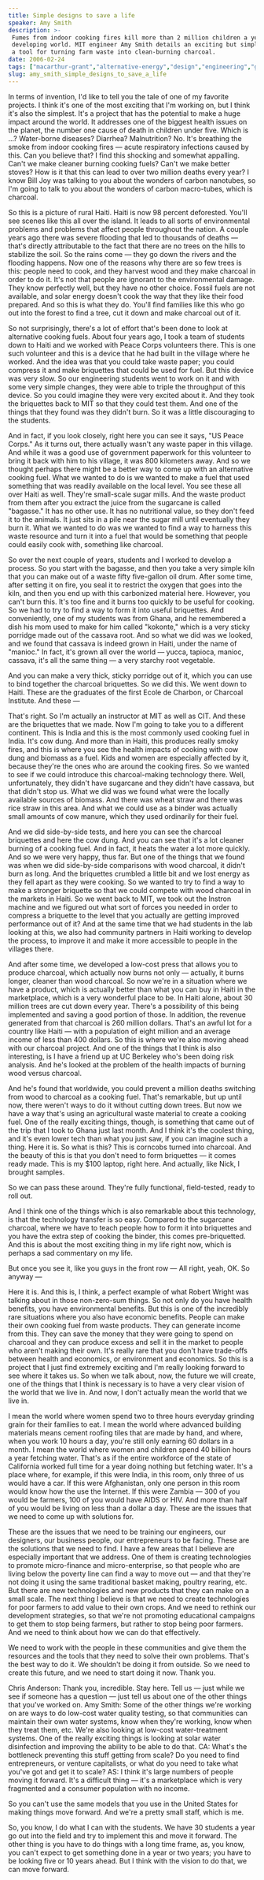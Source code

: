 ```yaml
---
title: Simple designs to save a life
speaker: Amy Smith
description: >-
 Fumes from indoor cooking fires kill more than 2 million children a year in the
 developing world. MIT engineer Amy Smith details an exciting but simple solution:
 a tool for turning farm waste into clean-burning charcoal.
date: 2006-02-24
tags: ["macarthur-grant","alternative-energy","design","engineering","global-issues","industrial-design","invention","simplicity"]
slug: amy_smith_simple_designs_to_save_a_life
---
```


In terms of invention, I'd like to tell you the tale of one of my favorite projects. I
think it's one of the most exciting that I'm working on, but I think it's also the
simplest. It's a project that has the potential to make a huge impact around the world. It
addresses one of the biggest health issues on the planet, the number one cause of death in
children under five. Which is ...? Water-borne diseases? Diarrhea? Malnutrition? No. It's
breathing the smoke from indoor cooking fires — acute respiratory infections caused by
this. Can you believe that? I find this shocking and somewhat appalling. Can't we make
cleaner burning cooking fuels? Can't we make better stoves? How is it that this can lead
to over two million deaths every year? I know Bill Joy was talking to you about the
wonders of carbon nanotubes, so I'm going to talk to you about the wonders of carbon
macro-tubes, which is charcoal.

So this is a picture of rural Haiti. Haiti is now 98 percent deforested. You'll see scenes
like this all over the island. It leads to all sorts of environmental problems and
problems that affect people throughout the nation. A couple years ago there was severe
flooding that led to thousands of deaths — that's directly attributable to the fact that
there are no trees on the hills to stabilize the soil. So the rains come — they go down
the rivers and the flooding happens. Now one of the reasons why there are so few trees is
this: people need to cook, and they harvest wood and they make charcoal in order to do it.
It's not that people are ignorant to the environmental damage. They know perfectly well,
but they have no other choice. Fossil fuels are not available, and solar energy doesn't
cook the way that they like their food prepared. And so this is what they do. You'll find
families like this who go out into the forest to find a tree, cut it down and make
charcoal out of it.

So not surprisingly, there's a lot of effort that's been done to look at alternative
cooking fuels. About four years ago, I took a team of students down to Haiti and we worked
with Peace Corps volunteers there. This is one such volunteer and this is a device that he
had built in the village where he worked. And the idea was that you could take waste
paper; you could compress it and make briquettes that could be used for fuel. But this
device was very slow. So our engineering students went to work on it and with some very
simple changes, they were able to triple the throughput of this device. So you could
imagine they were very excited about it. And they took the briquettes back to MIT so that
they could test them. And one of the things that they found was they didn't burn. So it
was a little discouraging to the students.

And in fact, if you look closely, right here you can see it says, "US Peace Corps." As it
turns out, there actually wasn't any waste paper in this village. And while it was a good
use of government paperwork for this volunteer to bring it back with him to his village,
it was 800 kilometers away. And so we thought perhaps there might be a better way to come
up with an alternative cooking fuel. What we wanted to do is we wanted to make a fuel that
used something that was readily available on the local level. You see these all over Haiti
as well. They're small-scale sugar mills. And the waste product from them after you
extract the juice from the sugarcane is called "bagasse." It has no other use. It has no
nutritional value, so they don't feed it to the animals. It just sits in a pile near the
sugar mill until eventually they burn it. What we wanted to do was we wanted to find a way
to harness this waste resource and turn it into a fuel that would be something that people
could easily cook with, something like charcoal.

So over the next couple of years, students and I worked to develop a process. So you start
with the bagasse, and then you take a very simple kiln that you can make out of a waste
fifty five-gallon oil drum. After some time, after setting it on fire, you seal it to
restrict the oxygen that goes into the kiln, and then you end up with this carbonized
material here. However, you can't burn this. It's too fine and it burns too quickly to be
useful for cooking. So we had to try to find a way to form it into useful briquettes. And
conveniently, one of my students was from Ghana, and he remembered a dish his mom used to
make for him called "kokonte," which is a very sticky porridge made out of the cassava
root. And so what we did was we looked, and we found that cassava is indeed grown in
Haiti, under the name of "manioc." In fact, it's grown all over the world — yucca,
tapioca, manioc, cassava, it's all the same thing — a very starchy root
vegetable.

And you can make a very thick, sticky porridge out of it, which you can use to bind
together the charcoal briquettes. So we did this. We went down to Haiti. These are the
graduates of the first Ecole de Charbon, or Charcoal Institute. And these
—

That's right. So I'm actually an instructor at MIT as well as CIT. And these are the
briquettes that we made. Now I'm going to take you to a different continent. This is India
and this is the most commonly used cooking fuel in India. It's cow dung. And more than in
Haiti, this produces really smoky fires, and this is where you see the health impacts of
cooking with cow dung and biomass as a fuel. Kids and women are especially affected by it,
because they're the ones who are around the cooking fires. So we wanted to see if we could
introduce this charcoal-making technology there. Well, unfortunately, they didn't have
sugarcane and they didn't have cassava, but that didn't stop us. What we did was we found
what were the locally available sources of biomass. And there was wheat straw and there
was rice straw in this area. And what we could use as a binder was actually small amounts
of cow manure, which they used ordinarily for their fuel.

And we did side-by-side tests, and here you can see the charcoal briquettes and here the
cow dung. And you can see that it's a lot cleaner burning of a cooking fuel. And in fact,
it heats the water a lot more quickly. And so we were very happy, thus far. But one of the
things that we found was when we did side-by-side comparisons with wood charcoal, it
didn't burn as long. And the briquettes crumbled a little bit and we lost energy as they
fell apart as they were cooking. So we wanted to try to find a way to make a stronger
briquette so that we could compete with wood charcoal in the markets in Haiti. So we went
back to MIT, we took out the Instron machine and we figured out what sort of forces you
needed in order to compress a briquette to the level that you actually are getting
improved performance out of it? And at the same time that we had students in the lab
looking at this, we also had community partners in Haiti working to develop the process,
to improve it and make it more accessible to people in the villages there.

And after some time, we developed a low-cost press that allows you to produce charcoal,
which actually now burns not only — actually, it burns longer, cleaner than wood
charcoal. So now we're in a situation where we have a product, which is actually better
than what you can buy in Haiti in the marketplace, which is a very wonderful place to be.
In Haiti alone, about 30 million trees are cut down every year. There's a possibility of
this being implemented and saving a good portion of those. In addition, the revenue
generated from that charcoal is 260 million dollars. That's an awful lot for a country
like Haiti — with a population of eight million and an average income of less than 400
dollars. So this is where we're also moving ahead with our charcoal project. And one of the
things that I think is also interesting, is I have a friend up at UC Berkeley who's been
doing risk analysis. And he's looked at the problem of the health impacts of burning wood
versus charcoal.

And he's found that worldwide, you could prevent a million deaths switching from wood to
charcoal as a cooking fuel. That's remarkable, but up until now, there weren't ways to do
it without cutting down trees. But now we have a way that's using an agricultural waste
material to create a cooking fuel. One of the really exciting things, though, is something
that came out of the trip that I took to Ghana just last month. And I think it's the
coolest thing, and it's even lower tech than what you just saw, if you can imagine such a
thing. Here it is. So what is this? This is corncobs turned into charcoal. And the beauty
of this is that you don't need to form briquettes — it comes ready made. This is my $100
laptop, right here. And actually, like Nick, I brought samples.

So we can pass these around. They're fully functional, field-tested, ready to roll
out.

And I think one of the things which is also remarkable about this technology, is that the
technology transfer is so easy. Compared to the sugarcane charcoal, where we have to teach
people how to form it into briquettes and you have the extra step of cooking the binder,
this comes pre-briquetted. And this is about the most exciting thing in my life right now,
which is perhaps a sad commentary on my life.

But once you see it, like you guys in the front row — All right, yeah, OK. So anyway
—

Here it is. And this is, I think, a perfect example of what Robert Wright was talking
about in those non-zero-sum things. So not only do you have health benefits, you have
environmental benefits. But this is one of the incredibly rare situations where you also
have economic benefits. People can make their own cooking fuel from waste products. They
can generate income from this. They can save the money that they were going to spend on
charcoal and they can produce excess and sell it in the market to people who aren't making
their own. It's really rare that you don't have trade-offs between health and economics,
or environment and economics. So this is a project that I just find extremely exciting and
I'm really looking forward to see where it takes us. So when we talk about, now, the future
we will create, one of the things that I think is necessary is to have a very clear vision
of the world that we live in. And now, I don't actually mean the world that we live
in.

I mean the world where women spend two to three hours everyday grinding grain for their
families to eat. I mean the world where advanced building materials means cement roofing
tiles that are made by hand, and where, when you work 10 hours a day, you're still only
earning 60 dollars in a month. I mean the world where women and children spend 40 billion
hours a year fetching water. That's as if the entire workforce of the state of California
worked full time for a year doing nothing but fetching water. It's a place where, for
example, if this were India, in this room, only three of us would have a car. If this were
Afghanistan, only one person in this room would know how the use the Internet. If this
were Zambia — 300 of you would be farmers, 100 of you would have AIDS or HIV. And more
than half of you would be living on less than a dollar a day. These are the issues that we
need to come up with solutions for.

These are the issues that we need to be training our engineers, our designers, our
business people, our entrepreneurs to be facing. These are the solutions that we need to
find. I have a few areas that I believe are especially important that we address. One of
them is creating technologies to promote micro-finance and micro-enterprise, so that
people who are living below the poverty line can find a way to move out — and that they're
not doing it using the same traditional basket making, poultry rearing, etc. But there are
new technologies and new products that they can make on a small scale. The next thing I
believe is that we need to create technologies for poor farmers to add value to their own
crops. And we need to rethink our development strategies, so that we're not promoting
educational campaigns to get them to stop being farmers, but rather to stop being poor
farmers. And we need to think about how we can do that effectively.

We need to work with the people in these communities and give them the resources and the
tools that they need to solve their own problems. That's the best way to do it. We
shouldn't be doing it from outside. So we need to create this future, and we need to start
doing it now. Thank you.

Chris Anderson: Thank you, incredible. Stay here. Tell us — just while we see if someone
has a question — just tell us about one of the other things that you've worked on. Amy
Smith: Some of the other things we're working on are ways to do low-cost water quality
testing, so that communities can maintain their own water systems, know when they're
working, know when they treat them, etc. We're also looking at low-cost water-treatment
systems. One of the really exciting things is looking at solar water disinfection and
improving the ability to be able to do that. CA: What's the bottleneck preventing this
stuff getting from scale? Do you need to find entrepreneurs, or venture capitalists, or
what do you need to take what you've got and get it to scale? AS: I think it's large
numbers of people moving it forward. It's a difficult thing — it's a marketplace which is
very fragmented and a consumer population with no income.

So you can't use the same models that you use in the United States for making things move
forward. And we're a pretty small staff, which is me.

So, you know, I do what I can with the students. We have 30 students a year go out into
the field and try to implement this and move it forward. The other thing is you have to do
things with a long time frame, as, you know, you can't expect to get something done in a
year or two years; you have to be looking five or 10 years ahead. But I think with the
vision to do that, we can move forward.

<!--
ad_duration=3.33
comment_count=101
event="TED2006"
external_start_time=0
intro_duration=11.82
is_subtitle_required="False"
is_talk_featured="True"
language="en"
language_swap="False"
native_language="en"
number_of_related_talks=6
number_of_speakers=1
number_of_subtitled_videos=27
number_of_tags=8
number_of_talk_download_languages=27
number_of_talk_more_resources=0
number_of_talk_recommendations=0
number_of_talks_take_actions=0
post_ad_duration=0.83
published_timestamp="2006-08-15 00:11:00"
recording_date="2006-02-24"
speaker_description="inventor, engineer"
speaker_id=3
speaker_is_published=1
speaker_name="Amy Smith"
talk_id=2
talk_name="Simple designs to save a life"
talks_tags=["macarthur-grant","alternative-energy","design","engineering","global-issues","industrial-design","invention","simplicity"]
url_audio="https://download.ted.com/talks/AmySmith_2006.mp3?apikey=acme-roadrunner"
url_photo_speaker="https://pe.tedcdn.com/images/ted/1527_253x190.jpg"
url_photo_talk="https://pe.tedcdn.com/images/ted/1451_480x360.jpg"
url_webpage="https://www.ted.com/talks/amy_smith_simple_designs_to_save_a_life"
video_type_name="TED Stage Talk"
-->